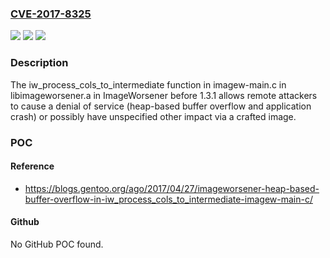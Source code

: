 ### [CVE-2017-8325](https://cve.mitre.org/cgi-bin/cvename.cgi?name=CVE-2017-8325)
![](https://img.shields.io/static/v1?label=Product&message=n%2Fa&color=blue)
![](https://img.shields.io/static/v1?label=Version&message=n%2Fa&color=blue)
![](https://img.shields.io/static/v1?label=Vulnerability&message=n%2Fa&color=brighgreen)

### Description

The iw_process_cols_to_intermediate function in imagew-main.c in libimageworsener.a in ImageWorsener before 1.3.1 allows remote attackers to cause a denial of service (heap-based buffer overflow and application crash) or possibly have unspecified other impact via a crafted image.

### POC

#### Reference
- https://blogs.gentoo.org/ago/2017/04/27/imageworsener-heap-based-buffer-overflow-in-iw_process_cols_to_intermediate-imagew-main-c/

#### Github
No GitHub POC found.

